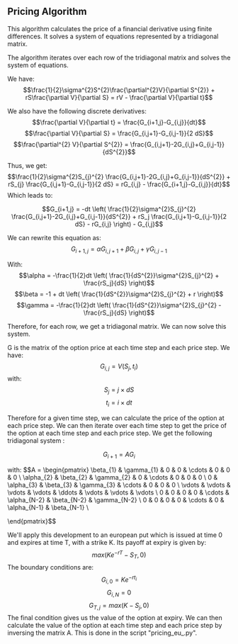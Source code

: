 
## Pricing Algorithm
 
This algorithm calculates the price of a financial derivative using finite differences.
  It solves a system of equations represented by a tridiagonal matrix.
 
 
The algorithm iterates over each row of the tridiagonal matrix and solves the system of equations.
 
 
We have:
$$\frac{1}{2}\sigma^{2}S^{2}\frac{\partial^{2}V}{\partial S^{2}} + rS\frac{\partial V}{\partial S} = rV - \frac{\partial V}{\partial t}$$

We also have the following discrete derivatives:
$$\frac{\partial V}{\partial t} = \frac{G_{i+1,j}-G_{i,j}}{dt}$$
$$\frac{\partial V}{\partial S} = \frac{G_{i,j+1}-G_{i,j-1}}{2 dS}$$
$$\frac{\partial^{2} V}{\partial S^{2}} = \frac{G_{i,j+1}-2G_{i,j}+G_{i,j-1}}{dS^{2}}$$

Thus, we get:
$$\frac{1}{2}\sigma^{2}S_{j}^{2} \frac{G_{i,j+1}-2G_{i,j}+G_{i,j-1}}{dS^{2}} + rS_{j} \frac{G_{i,j+1}-G_{i,j-1}}{2 dS} = rG_{i,j} - \frac{G_{i+1,j}-G_{i,j}}{dt}$$
Which leads to:

$$G_{i+1,j} = -dt \left( \frac{1}{2}\sigma^{2}S_{j}^{2} \frac{G_{i,j+1}-2G_{i,j}+G_{i,j-1}}{dS^{2}} + rS_j \frac{G_{i,j+1}-G_{i,j-1}}{2 dS} - rG_{i,j} \right) - G_{i,j}$$

We can rewrite this equation as:
$$G_{i+1,j} = \alpha G_{i,j+1} + \beta G_{i,j} + \gamma G_{i,j-1}$$

With:
$$\alpha = -\frac{1}{2}dt \left( \frac{1}{dS^{2}}\sigma^{2}S_{j}^{2} + \frac{rS_j}{dS} \right)$$
$$\beta = -1 + dt \left( \frac{1}{dS^{2}}\sigma^{2}S_{j}^{2} + r \right)$$
$$\gamma = -\frac{1}{2}dt \left( \frac{1}{dS^{2}}\sigma^{2}S_{j}^{2} - \frac{rS_j}{dS} \right)$$

Therefore, for each row, we get a tridiagonal matrix. We can now solve this system.

G is the matrix of the option price at each time step and each price step. We have:
$$G_{i,j} = V(S_{j},t_{i})$$
with:
$$S_{j} = j \times dS$$
$$t_{i} = i \times dt$$

Therefore for a given time step, we can calculate the price of the option at each price step. We can then iterate over each time step to get the price of the option at each time step and each price step.
We get the following tridiagonal system :

$$ G_{i+1} = A G_{i}$$

with:
$$A = \begin{pmatrix}
\beta_{1} & \gamma_{1} & 0 & 0 & \cdots & 0 & 0 & 0 \\
\alpha_{2} & \beta_{2} & \gamma_{2} & 0 & \cdots & 0 & 0 & 0 \\
0 & \alpha_{3} & \beta_{3} & \gamma_{3} & \cdots & 0 & 0 & 0 \\
\vdots  & \vdots  & \vdots & \vdots & \ddots & \vdots & \vdots & \vdots \\
0 & 0 & 0 & 0 & \cdots & \alpha_{N-2} & \beta_{N-2} & \gamma_{N-2} \\
0 & 0 & 0 & 0 & \cdots & 0 & \alpha_{N-1} & \beta_{N-1} \\

\end{pmatrix}$$
 
 We'll apply this development to an european put which is issued at time 0 and expires at time T, with a strike K. Its payoff at expiry is given by:
    $$max(Ke^{-rT}-S_{T},0)$$
The boundary conditions are:
    $$G_{i,0} = K e^{-r t_{i}}$$
    $$G_{i,N} = 0$$
    $$G_{T,j} = max(K-S_{j},0)$$
The final condition gives us the value of the option at expiry. We can then calculate the value of the option at each time step and each price step by inversing the matrix A. This is done in the script "pricing_eu_.py".
